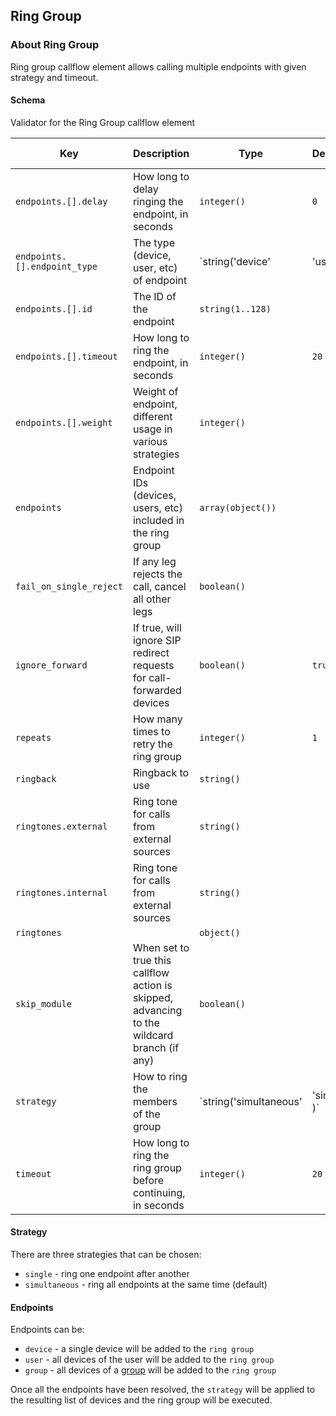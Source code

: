 ## Ring Group

### About Ring Group

Ring group callflow element allows calling multiple endpoints with given strategy and timeout.

#### Schema

Validator for the Ring Group callflow element



Key | Description | Type | Default | Required | Support Level
--- | ----------- | ---- | ------- | -------- | -------------
`endpoints.[].delay` | How long to delay ringing the endpoint, in seconds | `integer()` | `0` | `false` |  supported
`endpoints.[].endpoint_type` | The type (device, user, etc) of endpoint | `string('device' | 'user' | 'group')` |   | `true` |  supported
`endpoints.[].id` | The ID of the endpoint | `string(1..128)` |   | `true` |  supported
`endpoints.[].timeout` | How long to ring the endpoint, in seconds | `integer()` | `20` | `false` |  supported
`endpoints.[].weight` | Weight of endpoint, different usage in various strategies | `integer()` |   | `false` |  
`endpoints` | Endpoint IDs (devices, users, etc) included in the ring group | `array(object())` |   | `true` |  
`fail_on_single_reject` | If any leg rejects the call, cancel all other legs | `boolean()` |   | `false` |  
`ignore_forward` | If true, will ignore SIP redirect requests for call-forwarded devices | `boolean()` | `true` | `false` |  
`repeats` | How many times to retry the ring group | `integer()` | `1` | `false` |  supported
`ringback` | Ringback to use | `string()` |   | `false` |  
`ringtones.external` | Ring tone for calls from external sources | `string()` |   | `false` |  
`ringtones.internal` | Ring tone for calls from external sources | `string()` |   | `false` |  
`ringtones` |   | `object()` |   | `false` |  
`skip_module` | When set to true this callflow action is skipped, advancing to the wildcard branch (if any) | `boolean()` |   | `false` |  
`strategy` | How to ring the members of the group | `string('simultaneous' | 'single' )` | `simultaneous` | `false` |  supported
`timeout` | How long to ring the ring group before continuing, in seconds | `integer()` | `20` | `false` |  supported






#### Strategy

There are three strategies that can be chosen:

* `single` - ring one endpoint after another
* `simultaneous` - ring all endpoints at the same time (default)

#### Endpoints

Endpoints can be:
* `device` - a single device will be added to the `ring group`
* `user` - all devices of the user will be added to the `ring group`
* `group` - all devices of a [group](https://docs.2600hz.com/dev/applications/crossbar/doc/groups/) will be added to the `ring group`

Once all the endpoints have been resolved, the `strategy` will be applied to the resulting list of devices and the ring group will be executed.
